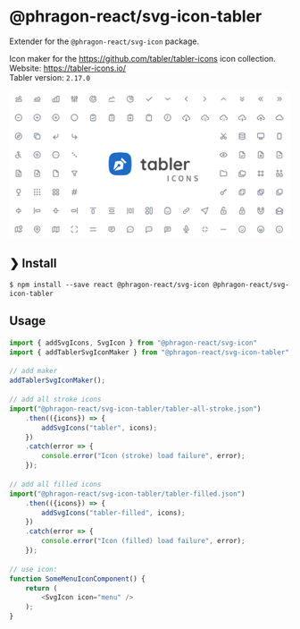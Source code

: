 # @phragon-react/svg-icon-tabler

Extender for the `@phragon-react/svg-icon` package.

Icon maker for the https://github.com/tabler/tabler-icons icon collection.\
Website: https://tabler-icons.io/ \
Tabler version: `2.17.0`

<p align="center">
<img src="https://raw.githubusercontent.com/websoftlab/phragon-react/master/packages/svg-icon-tabler/tabler-icons.png" width="838" alt="Tabler Icons" />
</p>

## ❯ Install

```
$ npm install --save react @phragon-react/svg-icon @phragon-react/svg-icon-tabler
```

## Usage

```javascript
import { addSvgIcons, SvgIcon } from "@phragon-react/svg-icon"
import { addTablerSvgIconMaker } from "@phragon-react/svg-icon-tabler";

// add maker
addTablerSvgIconMaker();

// add all stroke icons
import("@phragon-react/svg-icon-tabler/tabler-all-stroke.json")
	.then(({icons}) => {
		addSvgIcons("tabler", icons);
	})
	.catch(error => {
		console.error("Icon (stroke) load failure", error);
	});

// add all filled icons
import("@phragon-react/svg-icon-tabler/tabler-filled.json")
	.then(({icons}) => {
		addSvgIcons("tabler-filled", icons);
	})
	.catch(error => {
		console.error("Icon (filled) load failure", error);
	});

// use icon:
function SomeMenuIconComponent() {
	return (
		<SvgIcon icon="menu" />
	);
}
```

